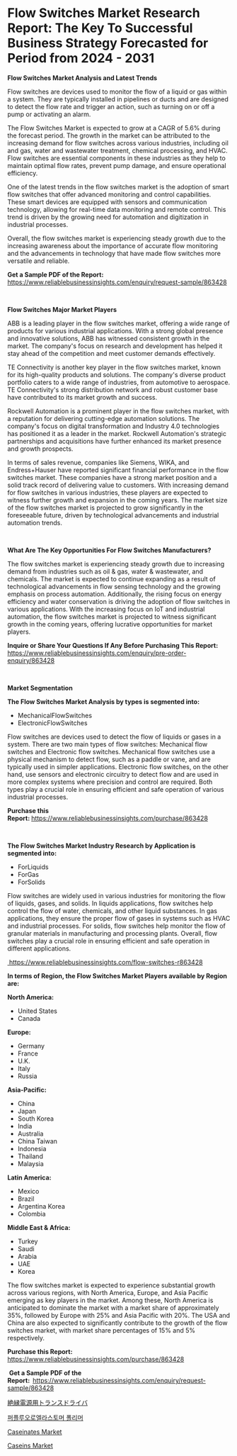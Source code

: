 <p><h1>Flow Switches Market Research Report: The Key To Successful Business Strategy Forecasted for Period from 2024 - 2031</h1></p><p><strong>Flow Switches Market Analysis and Latest Trends</strong></p>
<p><p>Flow switches are devices used to monitor the flow of a liquid or gas within a system. They are typically installed in pipelines or ducts and are designed to detect the flow rate and trigger an action, such as turning on or off a pump or activating an alarm.</p><p>The Flow Switches Market is expected to grow at a CAGR of 5.6% during the forecast period. The growth in the market can be attributed to the increasing demand for flow switches across various industries, including oil and gas, water and wastewater treatment, chemical processing, and HVAC. Flow switches are essential components in these industries as they help to maintain optimal flow rates, prevent pump damage, and ensure operational efficiency.</p><p>One of the latest trends in the flow switches market is the adoption of smart flow switches that offer advanced monitoring and control capabilities. These smart devices are equipped with sensors and communication technology, allowing for real-time data monitoring and remote control. This trend is driven by the growing need for automation and digitization in industrial processes.</p><p>Overall, the flow switches market is experiencing steady growth due to the increasing awareness about the importance of accurate flow monitoring and the advancements in technology that have made flow switches more versatile and reliable.</p></p>
<p><strong>Get a Sample PDF of the Report:&nbsp;</strong> <a href="https://www.reliablebusinessinsights.com/enquiry/request-sample/863428">https://www.reliablebusinessinsights.com/enquiry/request-sample/863428</a></p>
<p>&nbsp;</p>
<p><strong>Flow Switches Major Market Players</strong></p>
<p><p>ABB is a leading player in the flow switches market, offering a wide range of products for various industrial applications. With a strong global presence and innovative solutions, ABB has witnessed consistent growth in the market. The company's focus on research and development has helped it stay ahead of the competition and meet customer demands effectively.</p><p>TE Connectivity is another key player in the flow switches market, known for its high-quality products and solutions. The company's diverse product portfolio caters to a wide range of industries, from automotive to aerospace. TE Connectivity's strong distribution network and robust customer base have contributed to its market growth and success.</p><p>Rockwell Automation is a prominent player in the flow switches market, with a reputation for delivering cutting-edge automation solutions. The company's focus on digital transformation and Industry 4.0 technologies has positioned it as a leader in the market. Rockwell Automation's strategic partnerships and acquisitions have further enhanced its market presence and growth prospects.</p><p>In terms of sales revenue, companies like Siemens, WIKA, and Endress+Hauser have reported significant financial performance in the flow switches market. These companies have a strong market position and a solid track record of delivering value to customers. With increasing demand for flow switches in various industries, these players are expected to witness further growth and expansion in the coming years. The market size of the flow switches market is projected to grow significantly in the foreseeable future, driven by technological advancements and industrial automation trends.</p></p>
<p>&nbsp;</p>
<p><strong>What Are The Key Opportunities For Flow Switches Manufacturers?</strong></p>
<p><p>The flow switches market is experiencing steady growth due to increasing demand from industries such as oil & gas, water & wastewater, and chemicals. The market is expected to continue expanding as a result of technological advancements in flow sensing technology and the growing emphasis on process automation. Additionally, the rising focus on energy efficiency and water conservation is driving the adoption of flow switches in various applications. With the increasing focus on IoT and industrial automation, the flow switches market is projected to witness significant growth in the coming years, offering lucrative opportunities for market players.</p></p>
<p><strong>Inquire or Share Your Questions If Any Before Purchasing This Report:</strong> <a href="https://www.reliablebusinessinsights.com/enquiry/pre-order-enquiry/863428">https://www.reliablebusinessinsights.com/enquiry/pre-order-enquiry/863428</a></p>
<p>&nbsp;</p>
<p><strong>Market Segmentation</strong></p>
<p><strong>The Flow Switches Market Analysis by types is segmented into:</strong></p>
<p><ul><li>MechanicalFlowSwitches</li><li>ElectronicFlowSwitches</li></ul></p>
<p><p>Flow switches are devices used to detect the flow of liquids or gases in a system. There are two main types of flow switches: Mechanical flow switches and Electronic flow switches. Mechanical flow switches use a physical mechanism to detect flow, such as a paddle or vane, and are typically used in simpler applications. Electronic flow switches, on the other hand, use sensors and electronic circuitry to detect flow and are used in more complex systems where precision and control are required. Both types play a crucial role in ensuring efficient and safe operation of various industrial processes.</p></p>
<p><strong>Purchase this Report:&nbsp;</strong><a href="https://www.reliablebusinessinsights.com/purchase/863428">https://www.reliablebusinessinsights.com/purchase/863428</a></p>
<p>&nbsp;</p>
<p><strong>The Flow Switches Market Industry Research by Application is segmented into:</strong></p>
<p><ul><li>ForLiquids</li><li>ForGas</li><li>ForSolids</li></ul></p>
<p><p>Flow switches are widely used in various industries for monitoring the flow of liquids, gases, and solids. In liquids applications, flow switches help control the flow of water, chemicals, and other liquid substances. In gas applications, they ensure the proper flow of gases in systems such as HVAC and industrial processes. For solids, flow switches help monitor the flow of granular materials in manufacturing and processing plants. Overall, flow switches play a crucial role in ensuring efficient and safe operation in different applications.</p></p>
<p><a href="https://www.reliablebusinessinsights.com/flow-switches-r863428">&nbsp;https://www.reliablebusinessinsights.com/flow-switches-r863428</a></p>
<p><strong>In terms of Region, the Flow Switches Market Players available by Region are:</strong></p>
<p>
    <p> <strong> North America: </strong>
        <ul>
            <li>United States</li>
            <li>Canada</li>
        </ul>
        </p> 
    <p> <strong> Europe: </strong>
        <ul>
            <li>Germany</li>
            <li>France</li>
            <li>U.K.</li>
            <li>Italy</li>
            <li>Russia</li>
        </ul>
        </p> 
    <p> <strong> Asia-Pacific: </strong>
        <ul>
            <li>China</li>
            <li>Japan</li>
            <li>South Korea</li>
            <li>India</li>
            <li>Australia</li>
            <li>China Taiwan</li>
            <li>Indonesia</li>
            <li>Thailand</li>
            <li>Malaysia</li>
        </ul>
        </p> 
    <p> <strong> Latin America: </strong>
        <ul>
            <li>Mexico</li>
            <li>Brazil</li>
            <li>Argentina Korea</li>
            <li>Colombia</li>
        </ul>
        </p> 
    <p> <strong> Middle East & Africa: </strong>
        <ul>
            <li>Turkey</li>
            <li>Saudi</li>
            <li>Arabia</li>
            <li>UAE</li>
            <li>Korea</li>
        </ul>
    </p>
    </p>
<p><p>The flow switches market is expected to experience substantial growth across various regions, with North America, Europe, and Asia Pacific emerging as key players in the market. Among these, North America is anticipated to dominate the market with a market share of approximately 35%, followed by Europe with 25% and Asia Pacific with 20%. The USA and China are also expected to significantly contribute to the growth of the flow switches market, with market share percentages of 15% and 5% respectively.</p></p>
<p><strong>Purchase this Report: </strong><a href="https://www.reliablebusinessinsights.com/purchase/863428">https://www.reliablebusinessinsights.com/purchase/863428</a></p>
<p>&nbsp;<strong>Get a Sample PDF of the Report:&nbsp;&nbsp;</strong><a href="https://www.reliablebusinessinsights.com/enquiry/request-sample/863428">https://www.reliablebusinessinsights.com/enquiry/request-sample/863428</a></p>
<p><strong></strong></p>
<p><p><a href="https://github.com/mohamedbakry57/Market-Research-Report-List-4/blob/main/5184886153166.md">絶縁電源用トランスドライバ</a></p><p><a href="https://github.com/solomonbode85/Market-Research-Report-List-1/blob/main/1308030163611.md">퍼플루오로엘라스토머 폴리머</a></p><p><a href="https://github.com/LitzyGulgowski2023/Market-Research-Report-List-1/blob/main/caseinates-market.md">Caseinates Market</a></p><p><a href="https://github.com/zkngisync/Market-Research-Report-List-1/blob/main/caseins-market.md">Caseins Market</a></p></p>